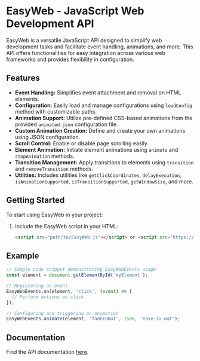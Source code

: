 # EasyWeb - JavaScript Web Development API

EasyWeb is a versatile JavaScript API designed to simplify web development tasks and facilitate event handling, animations, and more. This API offers functionalities for easy integration across various web frameworks and provides flexibility in configuration.

## Features

- **Event Handling:** Simplifies event attachment and removal on HTML elements.
- **Configuration:** Easily load and manage configurations using `loadConfig` method with customizable paths.
- **Animation Support:** Utilize pre-defined CSS-based animations from the provided `animated.json` configuration file.
- **Custom Animation Creation:** Define and create your own animations using JSON configuration.
- **Scroll Control:** Enable or disable page scrolling easily.
- **Element Animation:** Initiate element animations using `animate` and `stopAnimation` methods.
- **Transition Management:** Apply transitions to elements using `transition` and `removeTransition` methods.
- **Utilities:** Includes utilities like `getClickCoordinates`, `delayExecution`, `isAnimationSupported`, `isTransitionSupported`, `getWindowSize`, and more.

## Getting Started

To start using EasyWeb in your project:

1. Include the EasyWeb script in your HTML:
   ```html
   <script src="path/to/EasyWeb.js"></script> or <script src="https://api.quantiumflow.com/EasyWeb.js"></script>
   ```

## Example

```javascript
// Sample code snippet demonstrating EasyWebEvents usage
const element = document.getElementById('myElement');

// Registering an event
EasyWebEvents.on(element, 'click', (event) => {
  // Perform actions on click
});

// Configuring and triggering an animation
EasyWebEvents.animate(element, 'fadeInOut', 1500, 'ease-in-out');
```

## Documentation

Find the API documentation [here](https://github.com/YuketsuSh/EasyWeb/blob/main/docs/Configuration.md).
